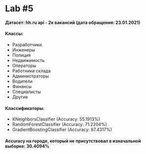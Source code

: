 # Lab #5
#### Датасет: hh.ru api  - 2к вакансий (дата обращения: 23.01.2021)

#### Классы:
 - Разработчики
 - Инженеры
 - Полиция
 - Недвижимость
 - Операторы
 - Работники склада
 - Администраторы
 - Водители
 - Финансы
 - Специалисты
 - Другие
 
#### Классификаторы:
 - KNeighborsClassifier (Accuracy: 55.1913%)
 - RandomForestClassifier (Accuracy: 71.2204%)
 - GradientBoostingClassifier (Accuracy: 87.4317%)

#### Accuracy на городе, который не присутствовал в изначальной выборке: 30.4094%